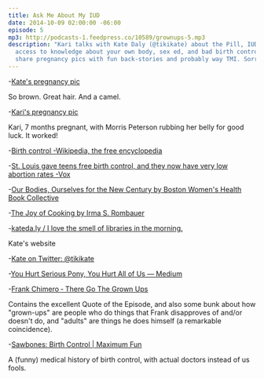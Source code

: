 ```yaml
---
title: Ask Me About My IUD
date: 2014-10-09 02:00:00 -06:00
episode: 5
mp3: http://podcasts-1.feedpress.co/10589/grownups-5.mp3
description: "Kari talks with Kate Daly (@tikikate) about the Pill, IUDs, sponges,
  access to knowledge about your own body, sex ed, and bad birth control puns. We
  share pregnancy pics with fun back-stories and probably way TMI. Sorry not sorry."
---
```


-[Kate's pregnancy pic][1]

So brown. Great hair. And a camel.

-[Kari's pregnancy pic][2]

Kari, 7 months pregnant, with Morris Peterson rubbing her belly for good luck. It worked!

-[Birth control -Wikipedia, the free encyclopedia][3]

-[St. Louis gave teens free birth control, and they now have very low abortion rates -Vox][4]

-[Our Bodies, Ourselves for the New Century by Boston Women's Health Book Collective][5]

-[The Joy of Cooking by Irma S. Rombauer][6]

-[kateda.ly / I love the smell of libraries in the morning.][7]

Kate's website

-[Kate on Twitter: @tikikate][8]

-[You Hurt Serious Pony, You Hurt All of Us — Medium][9]

-[Frank Chimero ‐ There Go The Grown Ups][10]

Contains the excellent Quote of the Episode, and also some bunk about how "grown-ups" are people who do things that Frank disapproves of and/or doesn't do, and "adults" are things he does himself (a remarkable coincidence).

-[Sawbones: Birth Control | Maximum Fun][11]

A (funny) medical history of birth control, with actual doctors instead of us fools.

[1]: https://www.dropbox.com/s/pdyfanpbh3tmenp/2014-10-01%2019.58.21.jpg?dl=0
[2]: https://www.flickr.com/photos/kayayarai/187831898/
[3]: http://en.wikipedia.org/wiki/Birth_control
[4]: http://www.vox.com/2014/10/2/6891337/st-louis-gave-teens-free-birth-control-and-they-now-have-very-low
[5]: http://www.goodreads.com/book/show/97869.Our_Bodies_Ourselves_for_the_New_Century
[6]: http://www.goodreads.com/book/show/327847.The_Joy_of_Cooking
[7]: http://kateda.ly/
[8]: https://twitter.com/tikikate
[9]: https://medium.com/@tikikate/you-hurt-serious-pony-you-hurt-all-of-us-eef041419123
[10]: http://frankchimero.com/blog/there-go-the-grown-ups/
[11]: http://www.maximumfun.org/sawbones/sawbones-birth-control

